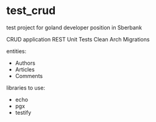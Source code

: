 # test_crud
test project for goland developer position in Sberbank

CRUD application
REST
Unit Tests
Clean Arch
Migrations

entities:
- Authors
- Articles
- Comments

libraries to use:
- echo
- pgx
- testify
